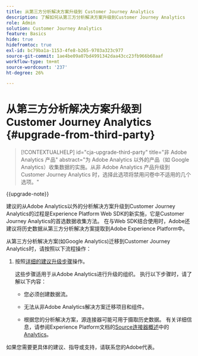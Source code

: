 ```yaml
---
title: 从第三方分析解决方案升级到 Customer Journey Analytics
description: 了解如何从第三方分析解决方案升级到Customer Journey Analytics
role: Admin
solution: Customer Journey Analytics
feature: Basics
hide: true
hidefromtoc: true
exl-id: bc79ba1a-1153-4fe8-b265-9703a323c977
source-git-commit: 1ae4be09a07bd4991342daa43cc23fb966b68aaf
workflow-type: tm+mt
source-wordcount: '237'
ht-degree: 26%

---
```


# 从第三方分析解决方案升级到 Customer Journey Analytics {#upgrade-from-third-party}

<!-- markdownlint-disable MD034 -->

>[!CONTEXTUALHELP]
>id="cja-upgrade-third-party"
>title="非 Adobe Analytics 产品"
>abstract="为 Adobe Analytics 以外的产品（如 Google Analytics）收集数据的实施。从非 Adobe Analytics 产品升级到 Customer Journey Analytics 时，选择此选项将禁用问卷中不适用的几个选项。"

<!-- markdownlint-enable MD034 -->

{{upgrade-note}}

建议的从Adobe Analytics以外的分析解决方案升级到Customer Journey Analytics的过程是Experience Platform Web SDK的新实施，它是Customer Journey Analytics的首选数据收集方法。 在与Web SDK结合使用时，Adobe还建议将历史数据从第三方分析解决方案提取到Adobe Experience Platform中。

<!-- After you have enough historical data using the Experience Platform Web SDK and you have fully transitioned to Customer Journey Analytics, the Analytics source connector can be turned off and the Web SDK can be used exclusively. -->

从第三方分析解决方案(如Google Analytics)迁移到Customer Journey Analytics时，请按照以下流程操作：

1. 按照[详细的建议升级步骤](/help/getting-started/cja-upgrade/cja-upgrade-recommendations.md#detailed-recommended-upgrade-steps)操作。

   这些步骤适用于从Adobe Analytics进行升级的组织。 执行以下步骤时，请了解以下内容：

   * 您必须创建数据流。

   * 无法从非Adobe Analytics解决方案迁移项目和组件。

   * 根据您的分析解决方案，源连接器可能可用于摄取历史数据。 有关详细信息，请参阅Experience Platform文档的[Source连接器概述](https://experienceleague.adobe.com/en/docs/experience-platform/sources/home)中的[Analytics](https://experienceleague.adobe.com/en/docs/experience-platform/sources/home#analytics)。


如果您需要更具体的建议、指导或支持，请联系您的Adobe代表。


